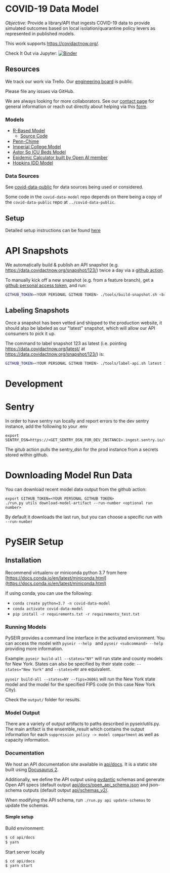 # COVID-19 Data Model

*Objective:* Provide a library/API that ingests COVID-19 data to provide simulated outcomes based on local isolation/quarantine policy levers as represented in published models.

This work supports https://covidactnow.org/.

Check It Out via Jupyter:
[![Binder](https://mybinder.org/badge_logo.svg)](https://mybinder.org/v2/gh/covid-projections/covid-data-model/main)


## Resources

We track our work via Trello. Our [engineering board](https://trello.com/b/zLf79HJ8/public-engpmux) is public.

Please file any issues via GitHub.

We are always looking for more collaborators. See our [contact page](https://covidactnow.org/contact) for general information or reach out directly about helping via this [form](https://docs.google.com/forms/d/e/1FAIpQLSfQkdwXsbDbwLHhWwBD6wzNiw54_0P6A60r8hujP3qnaxxFkA/viewform).

### Models

* [R-Based Model](https://alhill.shinyapps.io/COVID19seir/)
  * [Source Code](https://github.com/alsnhll/SEIR_COVID19)
* [Penn-Chime](http://penn-chime.phl.io/)
* [Imperial College Model](https://www.imperial.ac.uk/media/imperial-college/medicine/sph/ide/gida-fellowships/Imperial-College-COVID19-NPI-modelling-16-03-2020.pdf)
* [Astor Sq ICU Beds Model](https://docs.google.com/spreadsheets/d/1DlC5kh9ve-Giv96XTnhCiB6vQAkQCjl5bDSjT68Q0FY/htmlview#)
* [Epidemic Calculator built by Open AI member](https://gabgoh.github.io/COVID/index.html)
* [Hopkins IDD Model](https://github.com/HopkinsIDD/COVIDScenarioPipeline)

### Data Sources
See [covid-data-public](https://github.com/covid-projections/covid-data-public) for data sources being used or considered.

Some code in the `covid-data-model` repo depends on there being a copy of the `covid-data-public` repo at
`../covid-data-public`.


## Setup

Detailed setup instructions can be found [here](./SETUP.md)

# API Snapshots
We automatically build & publish an API snapshot (e.g.
https://data.covidactnow.org/snapshot/123/) twice a day via a [github
action](./.github/workflows/daily_build.yml).

To manually kick off a new snapshot (e.g. from a feature branch), get a
[github personal access token](https://help.github.com/en/github/authenticating-to-github/creating-a-personal-access-token-for-the-command-line),
and run:

```bash
GITHUB_TOKEN=<YOUR PERSONAL GITHUB TOKEN> ./tools/build-snapshot.sh <branch (or commit sha, etc.)>
```

## Labeling Snapshots
Once a snapshot has been vetted and shipped to the production website, it should also be labeled
as our "latest" snapshot, which will allow our API consumers to pick it up.

The command to label snapshot 123 as latest (i.e. pointing https://data.covidactnow.org/latest/
at https://data.covidactnow.org/snapshot/123/) is:

```bash
GITHUB_TOKEN=<YOUR PERSONAL GITHUB TOKEN> ./tools/label-api.sh latest 123
```

# Development

# Sentry
In order to have sentry run locally and report errors to the dev sentry
instance, add the following to your .env

```
export SENTRY_DSN=https://<GET_SENTRY_DSN_FOR_DEV_INSTANCE>.ingest.sentry.io/<DEV_INSTANCE>
```

The gitub action pulls the sentry_dsn for the prod instance from a secrets stored within github.

# Downloading Model Run Data

You can download recent model data output from the github action:
```
export GITHUB_TOKEN=<YOUR PERSONAL GITHUB TOKEN>
./run.py utils download-model-artifact --run-number <optional run number>
```
By default it downloads the last run, but you can choose a specific run with `--run-number`

# PySEIR Setup

## Installation

Recommend virtualenv or miniconda python 3.7 from here
[https://docs.conda.io/en/latest/miniconda.html](https://docs.conda.io/en/latest/miniconda.html)

If using conda, you can use the following:
- `conda create python=3.7 -n covid-data-model`
- `conda activate covid-data-model`
- `pip install -r requirements.txt -r requirements_test.txt`

### Running Models
PySEIR provides a command line interface in the activated environment. You can access the model with `pyseir --help ` and `pyseir <subcommand> --help` providing more information.

Example:
`pyseir build-all --states="NY"` will run state and county models for New York.
States can also be specified by their state code: `--states="New York"` and `--states=NY` are equivalent.


`pyseir build-all --states=NY --fips=36061` will run the New York state model and the model for the specified
FIPS code (in this case New York City).


Check the `output/` folder for results.

### Model Output

There are a variety of output artifacts to paths described in pyseir/utils.py.
The main artifact is the ensemble_result which contains the output information
for each `suppression policy -> model compartment` as well as capacity
information.


### Documentation

We host an API documentation site available in [api/docs](api/docs).  It is a static site built using [Docusaurus 2](https://v2.docusaurus.io/).

Additionally, we define the API output using [pydantic](https://pydantic-docs.helpmanual.io)
schemas and generate Open API specs (default output
[api/docs/open_api_schema.json](api/docs/open_api_schema.json) and json-schema
outputs (default output [api/schemas_v2/](api/schemas_v2).

When modifying the API schema, run `./run.py api update-schemas` to update the schemas.

#### Simple setup

Build environment:
```bash
$ cd api/docs
$ yarn
```

Start server locally
```bash
$ cd api/docs
$ yarn start
```
